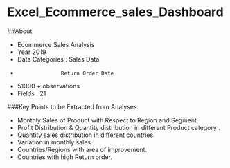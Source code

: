 # Excel_Ecommerce_sales_Dashboard

##About 

* Ecommerce  Sales Analysis 
* Year 2019
* Data Categories  :  Sales Data
*                   Return Order Date
* 51000 + observations
* Fields : 21

###Key Points to be Extracted from Analyses

* Monthly Sales of Product with Respect to Region and Segment 
* Profit Distribution & Quantity distribution in different Product category .
* Quantity sales distribution in different countries. 
* Variation in monthly sales.
* Countries/Regions with area of improvement.
* Countries with high Return order.



